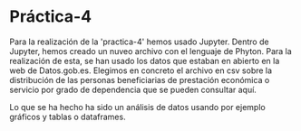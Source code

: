 # Práctica-4
Para la realización de la 'practica-4' hemos usado Jupyter. Dentro de Jupyter, hemos creado un nuveo archivo con el lenguaje de Phyton. Para la realización de esta, se han usado los datos que estaban en abierto en la web de Datos.gob.es. Elegimos en concreto el archivo en csv sobre la distribución de las personas beneficiarias de prestación económica o servicio por grado de dependencia que se pueden consultar aquí.

Lo que se ha hecho ha sido un análisis de datos usando por ejemplo gráficos y tablas o dataframes.
